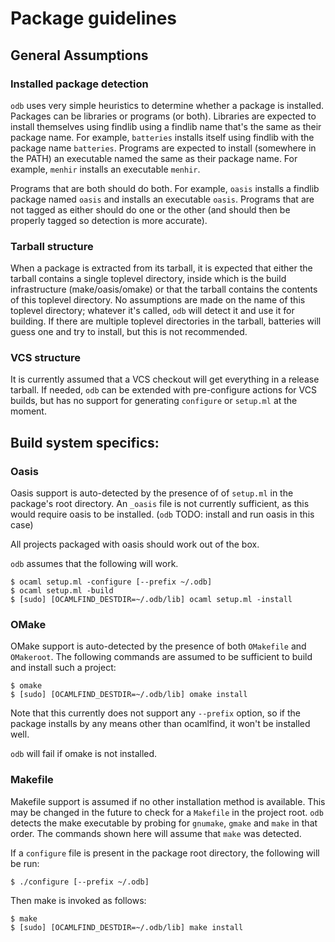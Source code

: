 # Package guidelines

## General Assumptions

### Installed package detection

`odb` uses very simple heuristics to determine whether a package is
installed.  Packages can be libraries or programs (or both).
Libraries are expected to install themselves using findlib using a
findlib name that's the same as their package name.  For example,
`batteries` installs itself using findlib with the package name
`batteries`.  Programs are expected to install (somewhere in the PATH)
an executable named the same as their package name.  For example,
`menhir` installs an executable `menhir`.

Programs that are both should do both.  For example, `oasis` installs
a findlib package named `oasis` and installs an executable `oasis`.
Programs that are not tagged as either should do one or the other (and
should then be properly tagged so detection is more accurate).

### Tarball structure

When a package is extracted from its tarball, it is expected that
either the tarball contains a single toplevel directory, inside which
is the build infrastructure (make/oasis/omake) or that the tarball
contains the contents of this toplevel directory.  No assumptions are
made on the name of this toplevel directory; whatever it's called, `odb`
will detect it and use it for building.  If there are multiple
toplevel directories in the tarball, batteries will guess one and try
to install, but this is not recommended.

### VCS structure

It is currently assumed that a VCS checkout will get everything in a
release tarball.  If needed, `odb` can be extended with pre-configure
actions for VCS builds, but has no support for generating `configure`
or `setup.ml` at the moment.

## Build system specifics:

### Oasis

Oasis support is auto-detected by the presence of of `setup.ml` in the
package's root directory.  An `_oasis` file is not currently
sufficient, as this would require oasis to be installed.  (`odb` TODO:
install and run oasis in this case)

All projects packaged with oasis should work out of the box.

`odb` assumes that the following will work.

```shell
$ ocaml setup.ml -configure [--prefix ~/.odb]
$ ocaml setup.ml -build
$ [sudo] [OCAMLFIND_DESTDIR=~/.odb/lib] ocaml setup.ml -install
```

### OMake

OMake support is auto-detected by the presence of both `OMakefile` and
`OMakeroot`.  The following commands are assumed to be sufficient to
build and install such a project:

```shell
$ omake
$ [sudo] [OCAMLFIND_DESTDIR=~/.odb/lib] omake install

```

Note that this currently does not support any `--prefix` option, so if
the package installs by any means other than ocamlfind, it won't be
installed well.

`odb` will fail if omake is not installed.

### Makefile

Makefile support is assumed if no other installation method is
available.  This may be changed in the future to check for a
`Makefile` in the project root.  `odb` detects the make executable by
probing for `gnumake`, `gmake` and `make` in that order.  The commands
shown here will assume that `make` was detected.

If a `configure` file is present in the package root directory, the
following will be run:

```shell
$ ./configure [--prefix ~/.odb]
```

Then make is invoked as follows:

```shell
$ make
$ [sudo] [OCAMLFIND_DESTDIR=~/.odb/lib] make install
```
